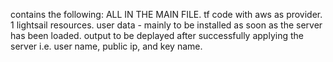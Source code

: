 contains the following:
ALL IN THE MAIN FILE.
tf code with aws as provider.
1 lightsail resources.
user data  - mainly to be installed as soon as the server has been loaded.
output to be deplayed after successfully applying the server i.e. user name, public ip, and key name.
